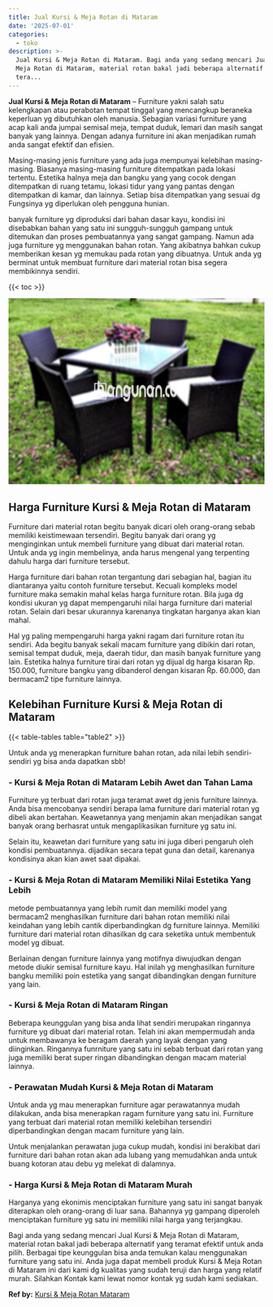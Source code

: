 ```yaml
---
title: Jual Kursi & Meja Rotan di Mataram
date: '2025-07-01'
categories:
  - toko
description: >-
  Jual Kursi & Meja Rotan di Mataram. Bagi anda yang sedang mencari Jual Kursi &
  Meja Rotan di Mataram, material rotan bakal jadi beberapa alternatif yang
  tera...
---
```


**Jual Kursi & Meja Rotan di Mataram** – Furniture yakni salah satu kelengkapan atau perabotan tempat tinggal yang mencangkup beraneka keperluan yg dibutuhkan oleh manusia. Sebagian variasi furniture yang acap kali anda jumpai semisal meja, tempat duduk, lemari dan masih sangat banyak yang lainnya. Dengan adanya furniture ini akan menjadikan rumah anda sangat efektif dan efisien.

Masing-masing jenis furniture yang ada juga mempunyai kelebihan masing-masing. Biasanya masing-masing furniture ditempatkan pada lokasi tertentu. Estetika halnya meja dan bangku yang yang cocok dengan ditempatkan di ruang tetamu, lokasi tidur yang yang pantas dengan ditempatkan di kamar, dan lainnya. Setiap bisa ditempatkan yang sesuai dg Fungsinya yg diperlukan oleh pengguna hunian.

banyak furniture yg diproduksi dari bahan dasar kayu, kondisi ini disebabkan bahan yang satu ini sungguh-sungguh gampang untuk ditemukan dan proses pembuatannya yang sangat gampang. Namun ada juga furniture yg menggunakan bahan rotan. Yang akibatnya bahkan cukup memberikan kesan yg memukau pada rotan yang dibuatnya. Untuk anda yg berminat untuk membuat furniture dari material rotan bisa segera membikinnya sendiri.

{{< toc >}}

![Jual Kursi & Meja Rotan di Mataram](/images/kursi-meja-rotan-murah46.png)

## Harga Furniture Kursi & Meja Rotan di Mataram

Furniture dari material rotan begitu banyak dicari oleh orang-orang sebab memiliki keistimewaan tersendiri. Begitu banyak dari orang yg menginginkan untuk membeli furniture yang dibuat dari material rotan. Untuk anda yg ingin membelinya, anda harus mengenal yang terpenting dahulu harga dari furniture tersebut.

Harga furniture dari bahan rotan tergantung dari sebagian hal, bagian itu diantaranya yaitu contoh furniture tersebut. Kecuali kompleks model furniture maka semakin mahal kelas harga furniture rotan. Bila juga dg kondisi ukuran yg dapat mempengaruhi nilai harga furniture dari material rotan. Selain dari besar ukurannya karenanya tingkatan harganya akan kian mahal.

Hal yg paling mempengaruhi harga yakni ragam dari furniture rotan itu sendiri. Ada begitu banyak sekali macam furniture yang dibikin dari rotan, semisal tempat duduk, meja, daerah tidur, dan masih banyak furniture yang lain. Estetika halnya furniture tirai dari rotan yg dijual dg harga kisaran Rp. 150.000, furniture bangku yang dibanderol dengan kisaran Rp. 60.000, dan bermacam2 tipe furniture lainnya.

## Kelebihan Furniture Kursi & Meja Rotan di Mataram

{{< table-tables table="table2" >}}

Untuk anda yg menerapkan furniture bahan rotan, ada nilai lebih sendiri-sendiri yg bisa anda dapatkan sbb!

### \- Kursi & Meja Rotan di Mataram Lebih Awet dan Tahan Lama

Furniture yg terbuat dari rotan juga teramat awet dg jenis furniture lainnya. Anda bisa mencobanya sendiri berapa lama furniture dari material rotan yg dibeli akan bertahan. Keawetannya yang menjamin akan menjadikan sangat banyak orang berhasrat untuk mengaplikasikan furniture yg satu ini.

Selain itu, keawetan dari furniture yang satu ini juga diberi pengaruh oleh kondisi pembuatannya. dijadikan secara tepat guna dan detail, karenanya kondisinya akan kian awet saat dipakai.

### \- Kursi & Meja Rotan di Mataram Memiliki Nilai Estetika Yang Lebih

metode pembuatannya yang lebih rumit dan memiliki model yang bermacam2 menghasilkan furniture dari bahan rotan memiliki nilai keindahan yang lebih cantik diperbandingkan dg furniture lainnya. Memiliki furniture dari material rotan dihasilkan dg cara seketika untuk membentuk model yg dibuat.

Berlainan dengan furniture lainnya yang motifnya diwujudkan dengan metode diukir semisal furniture kayu. Hal inilah yg menghasilkan furniture bangku memiliki poin estetika yang sangat dibandingkan dengan furniture yang lain.

### \- Kursi & Meja Rotan di Mataram Ringan

Beberapa keunggulan yang bisa anda lihat sendiri merupakan ringannya furniture yg dibuat dari material rotan. Telah ini akan mempermudah anda untuk membawanya ke beragam daerah yang layak dengan yang diinginkan. Ringannya funrniture yang satu ini sebab terbuat dari rotan yang juga memiliki berat super ringan dibandingkan dengan macam material lainnya.

### \- Perawatan Mudah Kursi & Meja Rotan di Mataram

Untuk anda yg mau menerapkan furniture agar perawatannya mudah dilakukan, anda bisa menerapkan ragam furniture yang satu ini. Furniture yang terbuat dari material rotan memiliki kelebihan tersendiri diperbandingkan dengan macam furniture yang lain.

Untuk menjalankan perawatan juga cukup mudah, kondisi ini berakibat dari furniture dari bahan rotan akan ada lubang yang memudahkan anda untuk buang kotoran atau debu yg melekat di dalamnya.

### \- Harga Kursi & Meja Rotan di Mataram Murah

Harganya yang ekonimis menciptakan furniture yang satu ini sangat banyak diterapkan oleh orang-orang di luar sana. Bahannya yg gampang diperoleh menciptakan furniture yg satu ini memiliki nilai harga yang terjangkau.

Bagi anda yang sedang mencari Jual Kursi & Meja Rotan di Mataram, material rotan bakal jadi beberapa alternatif yang teramat efektif untuk anda pilih. Berbagai tipe keunggulan bisa anda temukan kalau menggunakan furniture yang satu ini. Anda juga dapat membeli produk Kursi & Meja Rotan di Mataram ini dari kami dg kualitas yang sudah teruji dan harga yang relatif murah. Silahkan Kontak kami lewat nomor kontak yg sudah kami sediakan.

**Ref by:** [Kursi & Meja Rotan Mataram](https://id.wikipedia.org/wiki/Kursi)
